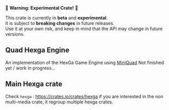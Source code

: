 🚧 **Warning: Experimental Crate!** 🚧

This crate is currently in **beta** and **experimental**.  
It is subject to **breaking changes** in future releases.  
Use it at your own risk, and keep in mind that the API may change in future versions.

## Quad Hexga Engine

An implementation of the HexGa Game Engine using [MiniQuad](https://github.com/not-fl3/miniquad)
Not finished yet / work in progress...

## Main Hexga crate

Check `hexga` : https://crates.io/crates/hexga if you are interested in the non multi-media crate, it regroup multiple hexga crates.